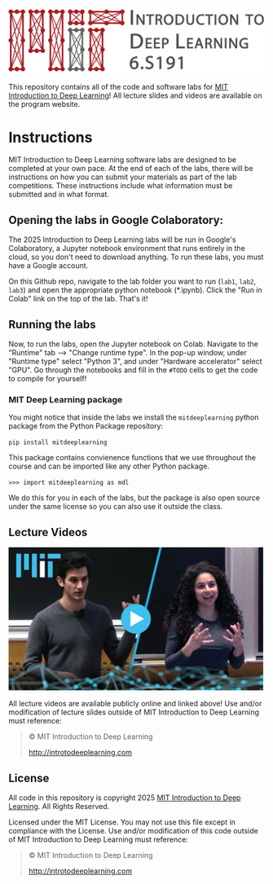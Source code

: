 [![banner](introtodeeplearning-master/assets/banner.png)](http://introtodeeplearning.com)

This repository contains all of the code and software labs for [MIT Introduction to Deep Learning](http://introtodeeplearning.com)! All lecture slides and videos are available on the program website.

# Instructions
MIT Introduction to Deep Learning software labs are designed to be completed at your own pace. At the end of each of the labs, there will be instructions on how you can submit your materials as part of the lab competitions. These instructions include what information must be submitted and in what format.

## Opening the labs in Google Colaboratory:

The 2025 Introduction to Deep Learning labs will be run in Google's Colaboratory, a Jupyter notebook environment that runs entirely in the cloud, so you don't need to download anything. To run these labs, you must have a Google account.

On this Github repo, navigate to the lab folder you want to run (`lab1`, `lab2`, `lab3`) and open the appropriate python notebook (\*.ipynb). Click the "Run in Colab" link on the top of the lab. That's it!

## Running the labs
Now, to run the labs, open the Jupyter notebook on Colab. Navigate to the "Runtime" tab --> "Change runtime type". In the pop-up window, under "Runtime type" select "Python 3", and under "Hardware accelerator" select "GPU". Go through the notebooks and fill in the `#TODO` cells to get the code to compile for yourself!


### MIT Deep Learning package
You might notice that inside the labs we install the `mitdeeplearning` python package from the Python Package repository:

`pip install mitdeeplearning`

This package contains convienence functions that we use throughout the course and can be imported like any other Python package.

`>>> import mitdeeplearning as mdl`

We do this for you in each of the labs, but the package is also open source under the same license so you can also use it outside the class.

## Lecture Videos

[<img src="introtodeeplearning-master/assets/video_play.png" width="500">](https://www.youtube.com/watch?v=njKP3FqW3Sk&list=PLtBw6njQRU-rwp5__7C0oIVt26ZgjG9NI&index=1)

All lecture videos are available publicly online and linked above! Use and/or modification of lecture slides outside of MIT Introduction to Deep Learning must reference:

> © MIT Introduction to Deep Learning
>
> http://introtodeeplearning.com

## License
All code in this repository is copyright 2025 [MIT Introduction to Deep Learning](http://introtodeeplearning.com). All Rights Reserved.

Licensed under the MIT License. You may not use this file except in compliance with the License. Use and/or modification of this code outside of MIT Introduction to Deep Learning must reference:

> © MIT Introduction to Deep Learning
>
> http://introtodeeplearning.com

